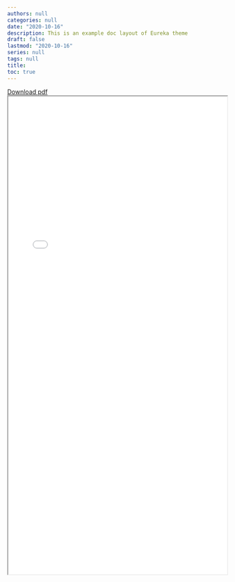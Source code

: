 ```yaml
---
authors: null
categories: null
date: "2020-10-16"
description: This is an example doc layout of Eureka theme
draft: false
lastmod: "2020-10-16"
series: null
tags: null
title:  
toc: true
---
```


<!-- Google tag (gtag.js) -->
<script async src="https://www.googletagmanager.com/gtag/js?id=G-Q046HR4S89"></script>
<script>
  window.dataLayer = window.dataLayer || [];
  function gtag(){dataLayer.push(arguments);}
  gtag('js', new Date());

  gtag('config', 'G-Q046HR4S89');
</script>


<html>
  <head>
    <title>Mark's CV</title>
  </head>
  <a href="../materials/Nieman_CV_20230906.pdf"> Download pdf <i class="fas fa-file-download"></i></a>
  <body>
    <iframe src="../materials/Nieman_CV_20230906.pdf" width="100%" height="1100pt">
    </iframe>
  </body>
</html>